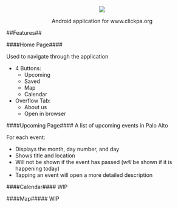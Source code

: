 <div align="center">
  <a href="http://www.clickpa.org">
    <img src="http://i.imgur.com/FDb9Nyc.png"></img>
  </a>
  <p> Android application for www.clickpa.org</p>
</div>

##Features##
  
####Home Page####

Used to navigate through the application
- 4 Buttons:
    - Upcoming
    - Saved
    - Map
    - Calendar
- Overflow Tab:
    - About us
    - Open in browser

####Upcoming Page####
A list of upcoming events in Palo Alto

For each event:
- Displays the month, day number, and day
- Shows title and location
- Will not be shown if the event has passed (*will* be shown if it is happening today)
- Tapping an event will open a more detailed description

####Calendar####
    WIP

####Map#####
    WIP
